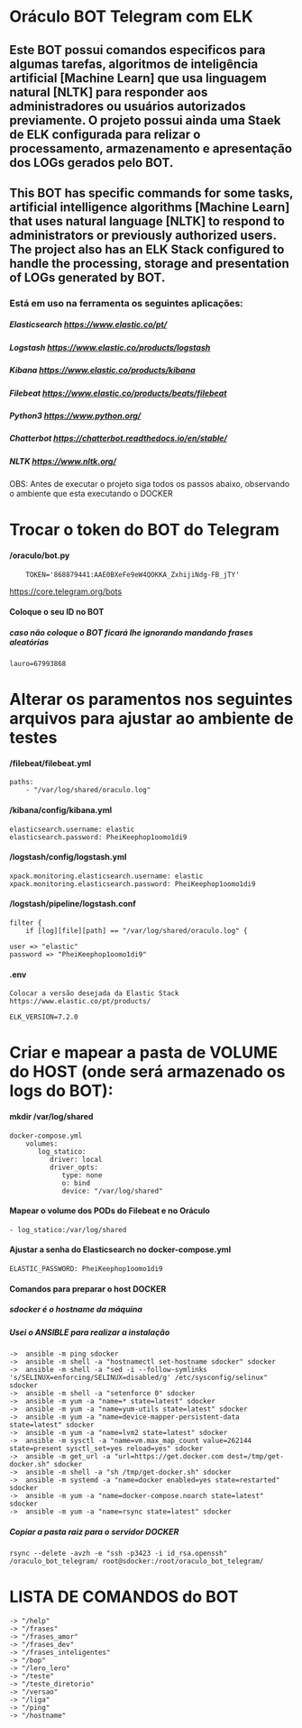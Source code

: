 Oráculo BOT Telegram com ELK
=========================

## Este BOT possui comandos especificos para algumas tarefas, algoritmos de inteligência artificial [Machine Learn] que usa linguagem natural [NLTK] para responder aos administradores ou usuários autorizados previamente. O projeto possui ainda uma Staek de ELK configurada para relizar o processamento, armazenamento e apresentação dos LOGs gerados pelo BOT.

## This BOT has specific commands for some tasks, artificial intelligence algorithms [Machine Learn] that uses natural language [NLTK] to respond to administrators or previously authorized users. The project also has an ELK Stack configured to handle the processing, storage and presentation of LOGs generated by BOT.

### Está em uso na ferramenta os seguintes aplicações:

##### Elasticsearch https://www.elastic.co/pt/
##### Logstash https://www.elastic.co/products/logstash
##### Kibana https://www.elastic.co/products/kibana
##### Filebeat https://www.elastic.co/products/beats/filebeat
##### Python3 https://www.python.org/
##### Chatterbot https://chatterbot.readthedocs.io/en/stable/
##### NLTK https://www.nltk.org/    

OBS: Antes de executar o projeto siga todos os passos abaixo, observando o ambiente que esta executando o DOCKER

# Trocar o token do BOT do Telegram

#### /oraculo/bot.py
	
		TOKEN='868879441:AAE0BXeFe9eW4QOKKA_ZxhijiNdg-FB_jTY'

https://core.telegram.org/bots

#### Coloque o seu ID no BOT
##### caso não coloque o BOT ficará lhe ignorando mandando frases aleatórias  	
	lauro=67993868

# Alterar os paramentos nos seguintes arquivos para ajustar ao ambiente de testes

#### /filebeat/filebeat.yml
	paths:
		- "/var/log/shared/oraculo.log"

#### /kibana/config/kibana.yml
	elasticsearch.username: elastic
	elasticsearch.password: PheiKeephop1oomo1di9

#### /logstash/config/logstash.yml
	xpack.monitoring.elasticsearch.username: elastic
	xpack.monitoring.elasticsearch.password: PheiKeephop1oomo1di9

#### /logstash/pipeline/logstash.conf
	filter {
		if [log][file][path] == "/var/log/shared/oraculo.log" {

	user => "elastic"
	password => "PheiKeephop1oomo1di9"			

#### .env
	Colocar a versão desejada da Elastic Stack
	https://www.elastic.co/pt/products/

	ELK_VERSION=7.2.0

# Criar e mapear a pasta de VOLUME do HOST (onde será armazenado os logs do BOT):

#### mkdir /var/log/shared

	docker-compose.yml
		volumes:
		   log_statico:
		      driver: local
		      driver_opts:
		         type: none
		         o: bind
		         device: "/var/log/shared"

#### Mapear o volume dos PODs do Filebeat e no Oráculo
	
	- log_statico:/var/log/shared		         

#### Ajustar a senha do Elasticsearch no docker-compose.yml
	
	ELASTIC_PASSWORD: PheiKeephop1oomo1di9

#### Comandos para preparar o host DOCKER

##### sdocker é o hostname da máquina
##### Usei o ANSIBLE para realizar a instalação 

	->  ansible -m ping sdocker
	->  ansible -m shell -a "hostnamectl set-hostname sdocker" sdocker
	->  ansible -m shell -a "sed -i --follow-symlinks 's/SELINUX=enforcing/SELINUX=disabled/g' /etc/sysconfig/selinux" sdocker
	->  ansible -m shell -a "setenforce 0" sdocker
	->  ansible -m yum -a "name=* state=latest" sdocker
	->  ansible -m yum -a "name=yum-utils state=latest" sdocker
	->  ansible -m yum -a "name=device-mapper-persistent-data state=latest" sdocker
	->  ansible -m yum -a "name=lvm2 state=latest" sdocker
	->  ansible -m sysctl -a "name=vm.max_map_count value=262144 state=present sysctl_set=yes reload=yes" sdocker
	->  ansible -m get_url -a "url=https://get.docker.com dest=/tmp/get-docker.sh" sdocker
	->  ansible -m shell -a "sh /tmp/get-docker.sh" sdocker
	->  ansible -m systemd -a "name=docker enabled=yes state=restarted" sdocker
	->  ansible -m yum -a "name=docker-compose.noarch state=latest" sdocker
	->  ansible -m yum -a "name=rsync state=latest" sdocker

##### Copiar a pasta raiz para o servidor DOCKER
	rsync --delete -avzh -e "ssh -p3423 -i id_rsa.openssh" /oraculo_bot_telegram/ root@sdocker:/root/oraculo_bot_telegram/	

# LISTA DE COMANDOS do BOT #

	-> "/help"
	-> "/frases"
	-> "/frases_amor"
	-> "/frases_dev"
	-> "/frases_inteligentes"
	-> "/bop"
	-> "/lero_lero"
	-> "/teste"
	-> "/teste_diretorio"
	-> "/versao"
	-> "/liga"
	-> "/ping"
	-> "/hostname"
